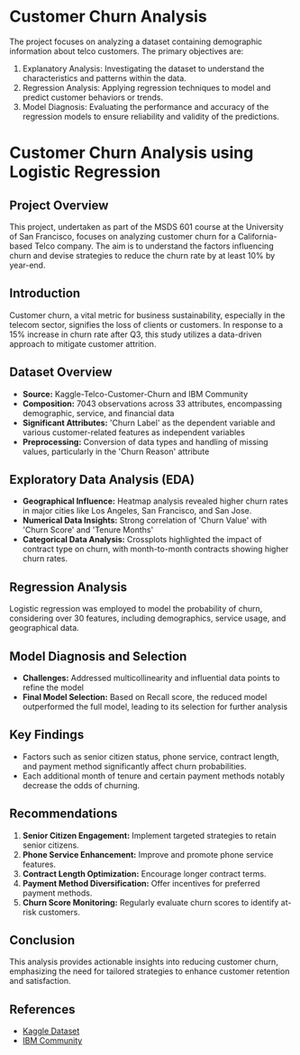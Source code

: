 # Customer Churn Analysis
The project focuses on analyzing a dataset containing demographic information about telco customers. The primary objectives are:
1. Explanatory Analysis: Investigating the dataset to understand the characteristics and patterns within the data.
2. Regression Analysis: Applying regression techniques to model and predict customer behaviors or trends.
3. Model Diagnosis: Evaluating the performance and accuracy of the regression models to ensure reliability and validity of the predictions.


# Customer Churn Analysis using Logistic Regression

## Project Overview
This project, undertaken as part of the MSDS 601 course at the University of San Francisco, focuses on analyzing customer churn for a California-based Telco company. The aim is to understand the factors influencing churn and devise strategies to reduce the churn rate by at least 10% by year-end.

## Introduction
Customer churn, a vital metric for business sustainability, especially in the telecom sector, signifies the loss of clients or customers. In response to a 15% increase in churn rate after Q3, this study utilizes a data-driven approach to mitigate customer attrition.

## Dataset Overview
- **Source:** Kaggle-Telco-Customer-Churn and IBM Community
- **Composition:** 7043 observations across 33 attributes, encompassing demographic, service, and financial data
- **Significant Attributes:** 'Churn Label' as the dependent variable and various customer-related features as independent variables
- **Preprocessing:** Conversion of data types and handling of missing values, particularly in the 'Churn Reason' attribute

## Exploratory Data Analysis (EDA)
- **Geographical Influence:** Heatmap analysis revealed higher churn rates in major cities like Los Angeles, San Francisco, and San Jose.
- **Numerical Data Insights:** Strong correlation of 'Churn Value' with 'Churn Score' and 'Tenure Months'
- **Categorical Data Analysis:** Crossplots highlighted the impact of contract type on churn, with month-to-month contracts showing higher churn rates.

## Regression Analysis
Logistic regression was employed to model the probability of churn, considering over 30 features, including demographics, service usage, and geographical data.

## Model Diagnosis and Selection
- **Challenges:** Addressed multicollinearity and influential data points to refine the model
- **Final Model Selection:** Based on Recall score, the reduced model outperformed the full model, leading to its selection for further analysis

## Key Findings
- Factors such as senior citizen status, phone service, contract length, and payment method significantly affect churn probabilities.
- Each additional month of tenure and certain payment methods notably decrease the odds of churning.

## Recommendations
1. **Senior Citizen Engagement:** Implement targeted strategies to retain senior citizens.
2. **Phone Service Enhancement:** Improve and promote phone service features.
3. **Contract Length Optimization:** Encourage longer contract terms.
4. **Payment Method Diversification:** Offer incentives for preferred payment methods.
5. **Churn Score Monitoring:** Regularly evaluate churn scores to identify at-risk customers.

## Conclusion
This analysis provides actionable insights into reducing customer churn, emphasizing the need for tailored strategies to enhance customer retention and satisfaction.

## References
- [Kaggle Dataset](https://www.kaggle.com/datasets/ylchang/telco-customer-churn-1113)
- [IBM Community](https://community.ibm.com/community/user/blogs/steven-macko/2019/07/11/telco-customer-churn-1113)
